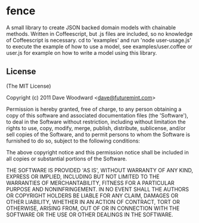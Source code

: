 
# fence

  A small library to create JSON backed domain models with chainable methods.  Written in Coffeescript, but .js files are included, so no knowledge of Coffeescript is necessary.  cd to 'examples' and run 'node user-usage.js' to execute the example of how to use a model, see examples/user.coffee or user.js for example on how to write a model using this library.

## License 

(The MIT License)

Copyright (c) 2011 Dave Woodward &lt;dave@futuremint.com&gt;

Permission is hereby granted, free of charge, to any person obtaining
a copy of this software and associated documentation files (the
'Software'), to deal in the Software without restriction, including
without limitation the rights to use, copy, modify, merge, publish,
distribute, sublicense, and/or sell copies of the Software, and to
permit persons to whom the Software is furnished to do so, subject to
the following conditions:

The above copyright notice and this permission notice shall be
included in all copies or substantial portions of the Software.

THE SOFTWARE IS PROVIDED 'AS IS', WITHOUT WARRANTY OF ANY KIND,
EXPRESS OR IMPLIED, INCLUDING BUT NOT LIMITED TO THE WARRANTIES OF
MERCHANTABILITY, FITNESS FOR A PARTICULAR PURPOSE AND NONINFRINGEMENT.
IN NO EVENT SHALL THE AUTHORS OR COPYRIGHT HOLDERS BE LIABLE FOR ANY
CLAIM, DAMAGES OR OTHER LIABILITY, WHETHER IN AN ACTION OF CONTRACT,
TORT OR OTHERWISE, ARISING FROM, OUT OF OR IN CONNECTION WITH THE
SOFTWARE OR THE USE OR OTHER DEALINGS IN THE SOFTWARE.